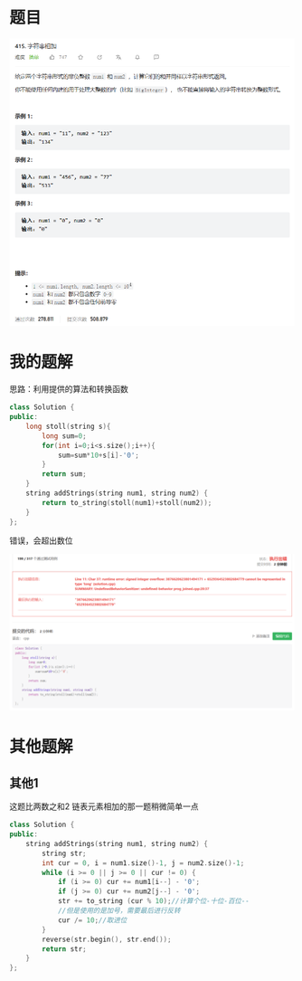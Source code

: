 # 题目

![image-20230717120440445](image/image-20230717120440445.png)

# 我的题解

思路：利用提供的算法和转换函数

```C++
class Solution {
public:
    long stoll(string s){
        long sum=0;
        for(int i=0;i<s.size();i++){
            sum=sum*10+s[i]-'0';
        }
        return sum;
    }
    string addStrings(string num1, string num2) {
        return to_string(stoll(num1)+stoll(num2));
    }
};
```

错误，会超出数位

![image-20230717120536801](image/image-20230717120536801.png)



# 其他题解

## 其他1

这题比两数之和2 链表元素相加的那一题稍微简单一点

```C++
class Solution {
public:
    string addStrings(string num1, string num2) {
        string str;
        int cur = 0, i = num1.size()-1, j = num2.size()-1;
        while (i >= 0 || j >= 0 || cur != 0) {
            if (i >= 0) cur += num1[i--] - '0';
            if (j >= 0) cur += num2[j--] - '0';
            str += to_string (cur % 10);//计算个位-十位-百位--
            //但是使用的是加号，需要最后进行反转
            cur /= 10;//取进位
        }
        reverse(str.begin(), str.end());
        return str;
    }
};
```

